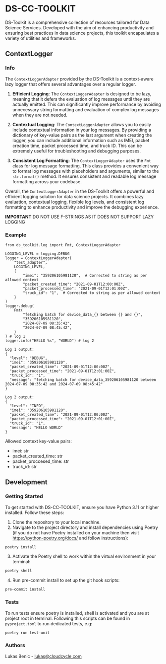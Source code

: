 # DS-CC-TOOLKIT

DS-Toolkit is a comprehensive collection of resources tailored for Data Science Services. Developed with the aim of enhancing productivity and ensuring best practices in data science projects, this toolkit encapsulates a variety of utilities and frameworks.

## ContextLogger

### Info
The `ContextLoggerAdapter` provided by the DS-Toolkit is a context-aware lazy logger that offers several advantages over a regular logger.

1. **Efficient Logging**: The `ContextLoggerAdapter` is designed to be lazy, meaning that it defers the evaluation of log messages until they are actually emitted. This can significantly improve performance by avoiding unnecessary string formatting and evaluation of complex log messages when they are not needed.

2. **Contextual Logging**: The `ContextLoggerAdapter` allows you to easily include contextual information in your log messages. By providing a dictionary of key-value pairs as the last argument when creating the logger, you can include additional information such as IMEI, packet creation time, packet processed time, and truck ID. This can be extremely useful for troubleshooting and debugging purposes.

3. **Consistent Log Formatting**: The `ContextLoggerAdapter` uses the `Fmt` class for log message formatting. This class provides a convenient way to format log messages with placeholders and arguments, similar to the `str.format()` method. It ensures consistent and readable log message formatting across your codebase.

Overall, the `ContextLoggerAdapter` in the DS-Toolkit offers a powerful and efficient logging solution for data science projects. It combines lazy evaluation, contextual logging, flexible log levels, and consistent log formatting to enhance productivity and improve the debugging experience.

**IMPORTANT** DO NOT USE F-STRINGS AS IT DOES NOT SUPPORT LAZY LOGGING

### Example

```
from ds_toolkit.log import Fmt, ContextLoggerAdapter

LOGGING_LEVEL = logging.DEBUG
logger = ContextLoggerAdapter(
    "test_adapter",
    LOGGING_LEVEL,
    {
        "imei": "359206105981120",  # Corrected to string as per allowed context
        "packet_created_time": "2021-09-01T12:00:00Z",
        "packet_processed_time": "2021-09-01T12:01:00Z",
        "truck_id": "1",  # Corrected to string as per allowed context
    }
)
logger.debug(
    Fmt(
        "fetching batch for device_data_{} between {} and {}",
        "359206105981120",
        "2024-07-09 08:35:42",
        "2024-07-09 08:45:42",
    )
) # log 1
logger.info("HELLO %s", "WORLD") # log 2
```


```
Log 1 output:
{
  "level": "DEBUG",
  "imei": "359206105981120",
  "packet_created_time": "2021-09-01T12:00:00Z",
  "packet_processed_time": "2021-09-01T12:01:00Z",
  "truck_id": "1",
  "message": "fetching batch for device_data_359206105981120 between 2024-07-09 08:35:42 and 2024-07-09 08:45:42"
}
```
```
Log 2 output:
{
  "level": "INFO",
  "imei": "359206105981120",
  "packet_created_time": "2021-09-01T12:00:00Z",
  "packet_processed_time": "2021-09-01T12:01:00Z",
  "truck_id": "1",
  "message": "HELLO WORLD"
}
```

Allowed context key-value pairs:
- imei: str
- packet_created_time: str
- packet_proccesed_time: str
- truck_id: str

## Development

### Getting Started

To get started with DS-CC-TOOLKIT, ensure you have Python 3.11 or higher installed. Follow these steps:

1. Clone the repository to your local machine.
2. Navigate to the project directory and install dependencies using Poetry (if you do not have Poetry installed on your machine then visit https://python-poetry.org/docs/ and follow instructions):

```sh
poetry install
```

3. Activate the Poetry shell to work within the virtual environment in your terminal:

```sh
poetry shell
```

4. Run pre-commit install to set up the git hook scripts:

```sh
pre-commit install
```

### Tests

To run tests ensure poetry is installed, shell is activated and you are at project root in terminal.
Following this scripts can be found in `pyproject.toml` to run dedicated tests, e.g:

```sh
poetry run test-unit
```
### Authors
Lukas Benic - lukas@cloudcycle.com
